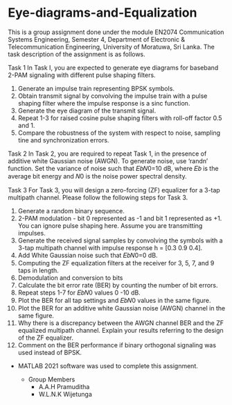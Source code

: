 # Eye-diagrams-and-Equalization
This is a group assignment done under the module EN2074 Communication Systems Engineering, Semester 4, Department of Electronic &amp; Telecommunication Engineering, University of Moratuwa, Sri Lanka.
The task description of the assignment is as follows.

Task 1
In Task I, you are expected to generate eye diagrams for baseband 2-PAM signaling with different pulse shaping filters.
  1. Generate an impulse train representing BPSK symbols.
  2. Obtain transmit signal by convolving the impulse train with a pulse shaping filter where the impulse response is a sinc function.
  3. Generate the eye diagram of the transmit signal.
  4. Repeat 1-3 for raised cosine pulse shaping filters with roll-off factor 0.5 and 1.
  5. Compare the robustness of the system with respect to noise, sampling tine and synchronization errors.

Task 2
In Task 2, you are required to repeat Task 1, in the presence of additive white Gaussian noise (AWGN). To generate noise, use ‘randn’ function. Set the variance of noise such that 𝐸𝑏𝑁0=10 dB, where 𝐸𝑏 is the average bit energy and 𝑁0 is the noise power spectral density.

Task 3
For Task 3, you will design a zero-forcing (ZF) equalizer for a 3-tap multipath channel. Please follow the following steps for Task 3.
  1. Generate a random binary sequence.
  2. 2-PAM modulation - bit 0 represented as -1 and bit 1 represented as +1. You can ignore pulse shaping here. Assume you are transmitting impulses.
  3. Generate the received signal samples by convolving the symbols with a 3-tap multipath channel with impulse response h = [0.3 0.9 0.4].
  4. Add White Gaussian noise such that 𝐸𝑏𝑁0=0 dB.
  5. Computing the ZF equalization filters at the receiver for 3, 5, 7, and 9 taps in length.
  6. Demodulation and conversion to bits
  7. Calculate the bit error rate (BER) by counting the number of bit errors.
  8. Repeat steps 1-7 for 𝐸𝑏𝑁0 values 0 -10 dB.
  9. Plot the BER for all tap settings and 𝐸𝑏𝑁0 values in the same figure.
  10. Plot the BER for an additive white Gaussian noise (AWGN) channel in the same figure.
  11. Why there is a discrepancy between the AWGN channel BER and the ZF equalized multipath channel. Explain your results referring to the design of the ZF equalizer.
  12. Comment on the BER performance if binary orthogonal signaling was used instead of BPSK.

* MATLAB 2021 software was used to complete this assignment.

  * Group Members
    * A.A.H Pramuditha
    * W.L.N.K Wijetunga
